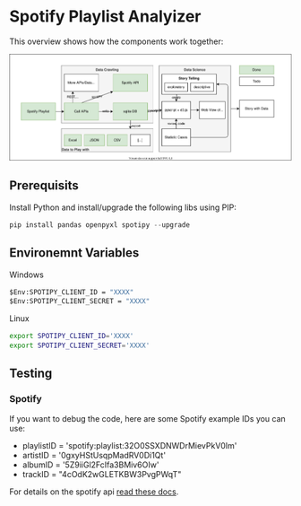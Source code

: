 # Spotify Playlist Analyizer

This overview shows how the components work together:

![overview](overview.drawio.svg)

## Prerequisits

Install Python and install/upgrade the following libs using PIP:

``` py
pip install pandas openpyxl spotipy --upgrade
```

## Environemnt Variables

Windows

``` bat
$Env:SPOTIPY_CLIENT_ID = "XXXX"
$Env:SPOTIPY_CLIENT_SECRET = "XXXX"
```

Linux

``` bash
export SPOTIPY_CLIENT_ID='XXXX'
export SPOTIPY_CLIENT_SECRET='XXXX'
```

## Testing

### Spotify

If you want to debug the code, here are some Spotify example IDs you can use:

- playlistID = 'spotify:playlist:32O0SSXDNWDrMievPkV0Im'
- artistID = '0gxyHStUsqpMadRV0Di1Qt'
- albumID = '5Z9iiGl2FcIfa3BMiv6OIw'
- trackID = "4cOdK2wGLETKBW3PvgPWqT"

For details on the spotify api [read these docs](https://developer.spotify.com/console/).
